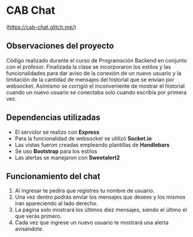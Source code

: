 # CAB Chat

(https://cab-chat.glitch.me/)

## Observaciones del proyecto

Código realizado durante el curso de Programación Backend en conjunto con el profesor.
Finalizada la clase se incorporaron los estilos y las funcionalidades para dar aviso de
la conexión de un nuevo usuario y la limitación de la cantidad de mensajes del historial
que se envían por websocket. Asimismo se corrigió el inconveniente de mostrar el
historial cuando un nuevo usuario se conectaba solo cuando escribía por primera vez.

## Dependencias utilizadas

-  El servidor se realizo con **Express**
-  Para la funcionalidad de websocket se utilizó **Socket.io**
-  Las vistas fueron creadas empleando plantillas de **Handlebars**
-  Se uso **Bootstrap** para los estilos
-  Las alertas se manejaron con **Sweetalert2**

## Funcionamiento del chat

1. Al ingresar te pedira que registres tu nombre de usuario.
2. Una vez dentro podrás enviar los mensajes que desees y los mismos iran apareciendo al lado derecho.
3. La página solo mostrará los últimos diez mensajes, siendo el último el que verás primero.
4. Cada vez que ingrese un nuevo usuario te mostrará una alerta avisándote.

